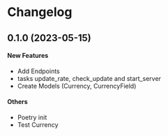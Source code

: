 # Changelog

## 0.1.0 (2023-05-15)

#### New Features

- Add Endpoints
- tasks update_rate, check_update and start_server
- Create Models (Currency, CurrencyField)

#### Others

- Poetry init
- Test Currency
